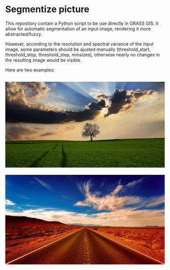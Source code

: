 # Segmentize picture

This repository contain a Python script to be use directly in GRASS GIS. It allow for automatic segmentation of an input image, rendering it more abstracted/fuzzy. 

However, according to the resolution and spectral variance of the input image, some parameters should be ajusted manually (threshold\_start, threshold\_stop, threshold\_step, minsizes), otherwise nearly no changes in the resulting image would be visible.

Here are two examples: 

![](Illustration/image_1.gif)
---
![](Illustration/image_2.gif)